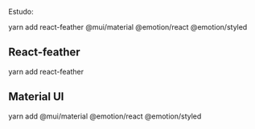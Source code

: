 
Estudo:


yarn add react-feather @mui/material @emotion/react @emotion/styled

## React-feather
yarn add react-feather

##  Material UI
yarn add @mui/material @emotion/react @emotion/styled